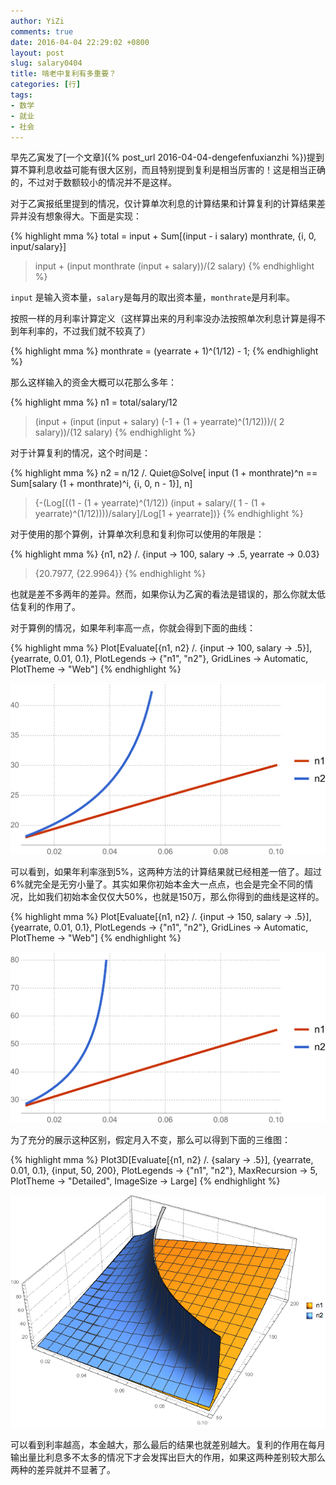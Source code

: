 ```yaml
---
author: YiZi
comments: true
date: 2016-04-04 22:29:02 +0800
layout: post
slug: salary0404
title: 啃老中复利有多重要？
categories: [行]
tags:
- 数学
- 就业
- 社会
---
```

早先乙寅发了[一个文章]({% post_url 2016-04-04-dengefenfuxianzhi %})提到算不算利息收益可能有很大区别，而且特别提到复利是相当厉害的！这是相当正确的，不过对于数额较小的情况并不是这样。

对于乙寅报纸里提到的情况，仅计算单次利息的计算结果和计算复利的计算结果差异并没有想象得大。下面是实现：


{% highlight mma %}
total = input + 
  Sum[(input - i salary) monthrate, {i, 0, input/salary}]

> input + (input monthrate (input + salary))/(2 salary)
{% endhighlight %}

`input` 是输入资本量，`salary`是每月的取出资本量，`monthrate`是月利率。

按照一样的月利率计算定义（这样算出来的月利率没办法按照单次利息计算是得不到年利率的，不过我们就不较真了）

{% highlight mma %}
monthrate = (yearrate + 1)^(1/12) - 1;
{% endhighlight %}

那么这样输入的资金大概可以花那么多年：

{% highlight mma %}
n1 = total/salary/12

> (input + (input (input + salary) (-1 + (1 + yearrate)^(1/12)))/(
 2 salary))/(12 salary)
{% endhighlight %}

对于计算复利的情况，这个时间是：

{% highlight mma %}
n2 = n/12 /. 
  Quiet@Solve[
    input (1 + monthrate)^n == 
     Sum[salary (1 + monthrate)^i, {i, 0, n - 1}], n]

> {-(Log[((1 - (1 + yearrate)^(1/12)) (input + salary/(
      1 - (1 + yearrate)^(1/12))))/salary]/Log[1 + yearrate])}
{% endhighlight %}

对于使用的那个算例，计算单次利息和复利你可以使用的年限是：

{% highlight mma %}
{n1, n2} /. {input -> 100, salary -> .5, yearrate -> 0.03}

> {20.7977, {22.9964}}
{% endhighlight %}

也就是差不多两年的差异。然而，如果你认为乙寅的看法是错误的，那么你就太低估复利的作用了。

对于算例的情况，如果年利率高一点，你就会得到下面的曲线：

{% highlight mma %}
Plot[Evaluate[{n1, n2} /. {input -> 100, salary -> .5}], {yearrate, 
  0.01, 0.1}, PlotLegends -> {"n1", "n2"}, GridLines -> Automatic, 
 PlotTheme -> "Web"]
{% endhighlight %}

![](/public/images/salary/1.svg)

可以看到，如果年利率涨到5%，这两种方法的计算结果就已经相差一倍了。超过6%就完全是无穷小量了。其实如果你初始本金大一点点，也会是完全不同的情况，比如我们初始本金仅仅大50%，也就是150万，那么你得到的曲线是这样的。


{% highlight mma %}
Plot[Evaluate[{n1, n2} /. {input -> 150, salary -> .5}], {yearrate, 
  0.01, 0.1}, PlotLegends -> {"n1", "n2"}, GridLines -> Automatic, 
 PlotTheme -> "Web"]
{% endhighlight %}

![](/public/images/salary/2.svg)

为了充分的展示这种区别，假定月入不变，那么可以得到下面的三维图：

{% highlight mma %}
Plot3D[Evaluate[{n1, n2} /. {salary -> .5}], {yearrate, 0.01, 
  0.1}, {input, 50, 200}, PlotLegends -> {"n1", "n2"}, 
 MaxRecursion -> 5, PlotTheme -> "Detailed", ImageSize -> Large]
{% endhighlight %}


![](/public/images/salary/3.png)

可以看到利率越高，本金越大，那么最后的结果也就差别越大。复利的作用在每月输出量比利息多不太多的情况下才会发挥出巨大的作用，如果这两种差别较大那么两种的差异就并不显著了。

